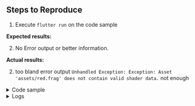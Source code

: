 ## Steps to Reproduce

1. Execute `flutter run` on the code sample

**Expected results:** 

2. No Error output or better information.

**Actual results:** <!-- what did you see? -->

2. too bland error output `Unhandled Exception: Exception: Asset 'assets/red.frag' does not contain valid shader data.` not enough

<details>
<summary>Code sample</summary>

`red.frag`
```glsl
precision highp float;

out vec4 fragColor;

void main() {
  fragColor = vec4(1.0, 0.0, 0.0, 1.0);
}
```

```dart
import 'dart:ui';

void main() {
  FragmentProgram.fromAsset('assets/red.frag');
}
```
</details>

<details>
  <summary>Logs</summary>

```
Launching lib/main.dart on Linux in debug mode...
Connecting to VM Service at ws://127.0.0.1:40129/WRR5ORo7bF8=/ws
[ERROR:flutter/runtime/dart_vm_initializer.cc(41)] Unhandled Exception: Exception: Asset 'assets/red.frag' does not contain valid shader data.
#0      new FragmentProgram._fromAsset (dart:ui/painting.dart:4162:7)
#1      FragmentProgram.fromAsset.<anonymous closure> (dart:ui/painting.dart:4190:55)
#2      new Future.microtask.<anonymous closure> (dart:async/future.dart:277:37)
#3      _microtaskLoop (dart:async/schedule_microtask.dart:40:21)
#4      _startMicrotaskLoop (dart:async/schedule_microtask.dart:49:5)
```

<!-- Finally, paste the output of running `flutter doctor -v` here. -->

```
[✓] Flutter (Channel master, 3.6.0-7.0.pre.52, on Ubuntu 22.10 5.19.0-23-generic, locale en_US.UTF-8)
    • Flutter version 3.6.0-7.0.pre.52 on channel master at /home/bri/sdk/flutter
    • Upstream repository https://github.com/flutter/flutter.git
    • Framework revision ff59250dbe (20 hours ago), 2022-11-24 18:08:30 -0500
    • Engine revision 7665ae5184
    • Dart version 2.19.0 (build 2.19.0-429.0.dev)
    • DevTools version 2.19.0

[✓] Android toolchain - develop for Android devices (Android SDK version 32.1.0-rc1)
    • Android SDK at /home/bri/Android/Sdk
    • Platform android-32, build-tools 32.1.0-rc1
    • Java binary at: /home/bri/app/android-studio/jre/bin/java
    • Java version Java(TM) SE Runtime Environment (build 17.0.1+12-LTS-39)
    • All Android licenses accepted.

[✓] Chrome - develop for the web
    • Chrome at google-chrome

[✓] Linux toolchain - develop for Linux desktop
    • Ubuntu clang version 15.0.2-1
    • cmake version 3.24.2
    • ninja version 1.11.0
    • pkg-config version 0.29.2

[✓] Android Studio (version 2021.2)
    • Android Studio at /home/bri/app/android-studio
    • Flutter plugin version 70.2.2
    • Dart plugin version 212.5744
    • Java version Java(TM) SE Runtime Environment (build 17.0.1+12-LTS-39)

[✓] VS Code (version 1.72.2)
    • VS Code at /usr/share/code
    • Flutter extension version 3.52.0

[✓] Connected device (2 available)
    • Linux (desktop) • linux  • linux-x64      • Ubuntu 22.10 5.19.0-23-generic
    • Chrome (web)    • chrome • web-javascript • Google Chrome 107.0.5304.87

[✓] HTTP Host Availability
    • All required HTTP hosts are available

• No issues found!
```

</details>